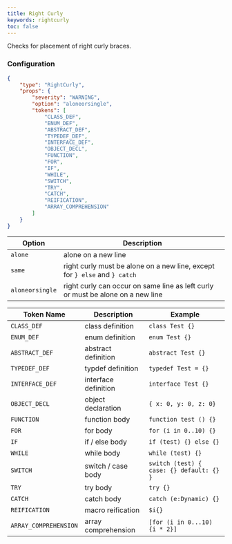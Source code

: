 ```yaml
---
title: Right Curly
keywords: rightcurly
toc: false
---
```


Checks for placement of right curly braces.

### Configuration

```json
{
	"type": "RightCurly",
	"props": {
		"severity": "WARNING",
		"option": "aloneorsingle",
		"tokens": [
			"CLASS_DEF",
			"ENUM_DEF",
			"ABSTRACT_DEF",
			"TYPEDEF_DEF",
			"INTERFACE_DEF",
			"OBJECT_DECL",
			"FUNCTION",
			"FOR",
			"IF",
			"WHILE",
			"SWITCH",
			"TRY",
			"CATCH",
			"REIFICATION",
			"ARRAY_COMPREHENSION"
		]
	}
}
```

| Option   | Description |
| ---------------- | ------------|
| `alone`          | alone on a new line |
| `same`           | right curly must be alone on a new line, except for `} else` and `} catch` |
| `aloneorsingle`  | right curly can occur on same line as left curly or must be alone on a new line |

| Token Name            | Description          | Example                                   |
| --------------------- | -------------------- | ----------------------------------------- |
| `CLASS_DEF`           | class definition     | `class Test {}`                           |
| `ENUM_DEF`            | enum definition      | `enum Test {}`                            |
| `ABSTRACT_DEF`        | abstract definition  | `abstract Test {}`                        |
| `TYPEDEF_DEF`         | typdef definition    | `typedef Test = {}`                       |
| `INTERFACE_DEF`       | interface definition | `interface Test {}`                       |
| `OBJECT_DECL`         | object declaration   | `{ x: 0, y: 0, z: 0}`                     |
| `FUNCTION`            | function body        | `function test () {}`                     |
| `FOR`                 | for body             | `for (i in 0..10) {}`                     |
| `IF`                  | if / else body       | `if (test) {} else {}`                    |
| `WHILE`               | while body           | `while (test) {}`                         |
| `SWITCH`              | switch / case body   | `switch (test) { case: {} default: {} }`  |
| `TRY`                 | try body             | `try {}`                                  |
| `CATCH`               | catch body           | `catch (e:Dynamic) {}`                    |
| `REIFICATION`         | macro reification    | `$i{}`                                    |
| `ARRAY_COMPREHENSION` | array comprehension  | `[for (i in 0...10) {i * 2}]`             |